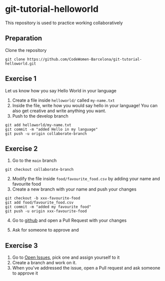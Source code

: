 # git-tutorial-helloworld

This repository is used to practice working collaboratively
## Preparation
Clone the repository

```
git clone https://github.com/CodeWomen-Barcelona/git-tutorial-helloworld.git
```

## Exercise 1 

Let us know how you say Hello World in your language

1. Create a file inside `helloworld/` called `my-name.txt` 
2. Inside the file, write how you would say hello in your language! You can also get creative and write anything you want.
3. Push to the develop branch

```
git add helloworld/my-name.txt
git commit -m "added Hello in my language"
git push -u origin collaborate-branch
```


## Exercise 2

1. Go to the `main` branch 

```
git checkout collaborate-branch
```
2. Modify the file inside `food/favourite_food.csv` by adding your name and favourite food
3. Create a new branch with your name and push your changes
```
git checkout -b xxx-favourite-food
git add food/favourite_food.csv
git commit -m "added my favourite food"
git push -u origin xxx-favourite-food
```
4. Go to [github](https://github.com/CodeWomen-Barcelona/git-tutorial-helloworld) and open a Pull Request with your changes

5. Ask for someone to approve and 

## Exercise 3

1. Go to [Open Issues](https://github.com/CodeWomen-Barcelona/git-tutorial-helloworld/issues), pick one and assign yourself to it
2. Create a branch and work on it.
3. When you've addressed the issue, open a Pull request and ask someone to approve it
